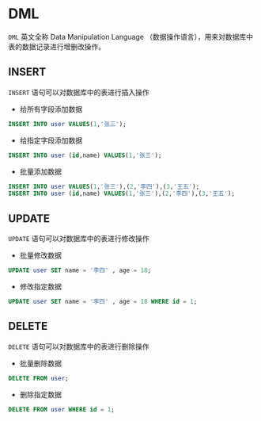 # DML

`DML` 英文全称 Data Manipulation Language （数据操作语言），用来对数据库中表的数据记录进行增删改操作。

## INSERT

`INSERT` 语句可以对数据库中的表进行插入操作

- 给所有字段添加数据

```sql
INSERT INTO user VALUES(1,'张三');
```

- 给指定字段添加数据

```sql
INSERT INTO user (id,name) VALUES(1,'张三');
```

- 批量添加数据

```sql
INSERT INTO user VALUES(1,'张三'),(2,'李四'),(3,'王五');
INSERT INTO user (id,name) VALUES(1,'张三'),(2,'李四'),(3,'王五');
```

## UPDATE

`UPDATE` 语句可以对数据库中的表进行修改操作

- 批量修改数据

```sql
UPDATE user SET name = '李四' , age = 18;
```

- 修改指定数据

```sql
UPDATE user SET name = '李四' , age = 18 WHERE id = 1;
```

## DELETE

`DELETE` 语句可以对数据库中的表进行删除操作

- 批量删除数据

```sql
DELETE FROM user;
```

- 删除指定数据

```sql
DELETE FROM user WHERE id = 1;
```
